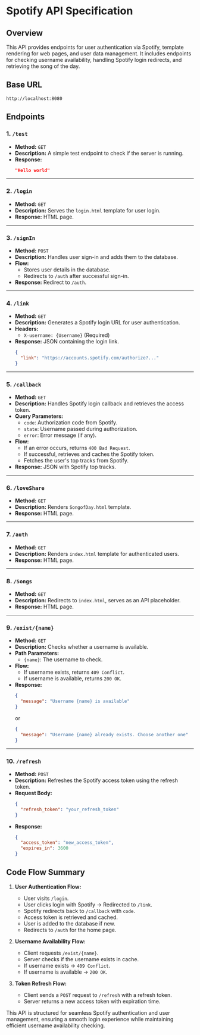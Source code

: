 # Spotify API Specification

## Overview
This API provides endpoints for user authentication via Spotify, template rendering for web pages, and user data management. It includes endpoints for checking username availability, handling Spotify login redirects, and retrieving the song of the day.

## Base URL
```
http://localhost:8080
```

## Endpoints

### **1. `/test`**
- **Method:** `GET`
- **Description:** A simple test endpoint to check if the server is running.
- **Response:**
  ```json
  "Hello world"
  ```

---
### **2. `/login`**
- **Method:** `GET`
- **Description:** Serves the `login.html` template for user login.
- **Response:** HTML page.

---
### **3. `/signIn`**
- **Method:** `POST`
- **Description:** Handles user sign-in and adds them to the database.
- **Flow:**
  - Stores user details in the database.
  - Redirects to `/auth` after successful sign-in.
- **Response:** Redirect to `/auth`.

---
### **4. `/link`**
- **Method:** `GET`
- **Description:** Generates a Spotify login URL for user authentication.
- **Headers:**
  - `X-username: {Username}` (Required)
- **Response:** JSON containing the login link.
  ```json
  {
    "link": "https://accounts.spotify.com/authorize?..."
  }
  ```

---
### **5. `/callback`**
- **Method:** `GET`
- **Description:** Handles Spotify login callback and retrieves the access token.
- **Query Parameters:**
  - `code`: Authorization code from Spotify.
  - `state`: Username passed during authorization.
  - `error`: Error message (if any).
- **Flow:**
  - If an error occurs, returns `400 Bad Request`.
  - If successful, retrieves and caches the Spotify token.
  - Fetches the user's top tracks from Spotify.
- **Response:** JSON with Spotify top tracks.

---
### **6. `/loveShare`**
- **Method:** `GET`
- **Description:** Renders `SongofDay.html` template.
- **Response:** HTML page.

---
### **7. `/auth`**
- **Method:** `GET`
- **Description:** Renders `index.html` template for authenticated users.
- **Response:** HTML page.

---
### **8. `/Songs`**
- **Method:** `GET`
- **Description:** Redirects to `index.html`, serves as an API placeholder.
- **Response:** HTML page.

---
### **9. `/exist/{name}`**
- **Method:** `GET`
- **Description:** Checks whether a username is available.
- **Path Parameters:**
  - `{name}`: The username to check.
- **Flow:**
  - If username exists, returns `409 Conflict`.
  - If username is available, returns `200 OK`.
- **Response:**
  ```json
  {
    "message": "Username {name} is available"
  }
  ```
  or
  ```json
  {
    "message": "Username {name} already exists. Choose another one"
  }
  ```

---
### **10. `/refresh`**
- **Method:** `POST`
- **Description:** Refreshes the Spotify access token using the refresh token.
- **Request Body:**
  ```json
  {
    "refresh_token": "your_refresh_token"
  }
  ```
- **Response:**
  ```json
  {
    "access_token": "new_access_token",
    "expires_in": 3600
  }
  ```

## Code Flow Summary

1. **User Authentication Flow:**
   - User visits `/login`.
   - User clicks login with Spotify → Redirected to `/link`.
   - Spotify redirects back to `/callback` with `code`.
   - Access token is retrieved and cached.
   - User is added to the database if new.
   - Redirects to `/auth` for the home page.

2. **Username Availability Flow:**
   - Client requests `/exist/{name}`.
   - Server checks if the username exists in cache.
   - If username exists → `409 Conflict`.
   - If username is available → `200 OK`.

3. **Token Refresh Flow:**
   - Client sends a `POST` request to `/refresh` with a refresh token.
   - Server returns a new access token with expiration time.

This API is structured for seamless Spotify authentication and user management, ensuring a smooth login experience while maintaining efficient username availability checking.